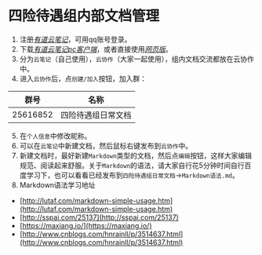 #   四险待遇组内部文档管理
1.  注册[_有道云笔记_](http://note.youdao.com/signIn/index.html?&callback=https%3A%2F%2Fnote.youdao.com%2Fweb%2F%23%2Ffile)，可用qq账号登录。
2.  下载[_有道云笔记pc客户端_](http://note.youdao.com/download.html#win)，或者直接使用[_网页版_](http://note.youdao.com/signIn/index.html?&callback=https%3A%2F%2Fnote.youdao.com%2Fweb%2F%23%2Ffile)。
3.  分为`云笔记`（自己使用），`云协作`（大家一起使用），组内文档交流都放在云协作中。
4.  进入`云协作`后，点`创建/加入`按钮，加入群：

群号 | 名称
---|---
25616852 | 四险待遇组日常文档

5.  在`个人信息`中修改昵称。
6.  可以在`云笔记`中新建文档，然后鼠标右键发布到`云协作`中。
7.  新建文档时，最好新建`Markdown`类型的文档，然后点`编辑`按钮，这样大家编辑规范、阅读起来舒服。关于`Markdown`的语法，请大家自行花5分钟时间自行百度学习下，也可以看看已经发布到`四险待遇组日常文档`->`Markdown语法.md`。
8.  Markdown语法学习地址
*   [http://lutaf.com/markdown-simple-usage.htm](http://lutaf.com/markdown-simple-usage.htm)
*   [http://sspai.com/25137](http://sspai.com/25137)
*   [https://maxiang.io/](https://maxiang.io/)
*   [http://www.cnblogs.com/hnrainll/p/3514637.html](http://www.cnblogs.com/hnrainll/p/3514637.html)